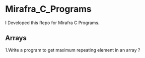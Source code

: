 # Mirafra_C_Programs
I Developed this Repo for Mirafra C Programs.

Arrays
------
1.Write a program to get maximum repeating element in an array ?


